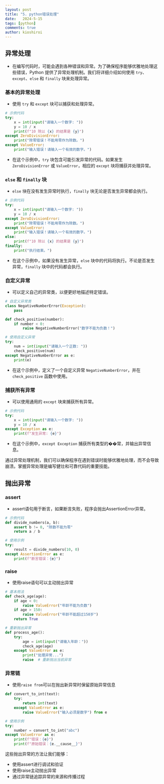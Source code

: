 ```yaml
---
layout: post
title: "5. python错误处理"
date:   2024-5-15
tags: [python]
comments: true
author: kioshiroi
---
```

## 异常处理

* 在编写代码时，可能会遇到各种错误和异常。为了确保程序能够优雅地处理这些错误，Python 提供了异常处理机制。我们将详细介绍如何使用 `try`、`except`、`else` 和 `finally` 块来处理异常。

### 基本的异常处理

* 使用 `try` 和 `except` 块可以捕获和处理异常。

```python
# 示例代码
try:
    x = int(input("请输入一个数字: "))
    y = 10 / x
    print(f"10 除以 {x} 的结果是 {y}")
except ZeroDivisionError:
    print("除零错误！不能用零作为除数。")
except ValueError:
    print("输入错误！请输入一个有效的数字。")
```

* 在这个示例中，`try` 块包含可能引发异常的代码。如果发生 `ZeroDivisionError` 或 `ValueError`，相应的 `except` 块将捕获并处理异常。

### `else` 和 `finally` 块

* `else` 块在没有发生异常时执行，`finally` 块无论是否发生异常都会执行。

```python
# 示例代码
try:
    x = int(input("请输入一个数字: "))
    y = 10 / x
except ZeroDivisionError:
    print("除零错误！不能用零作为除数。")
except ValueError:
    print("输入错误！请输入一个有效的数字。")
else:
    print(f"10 除以 {x} 的结果是 {y}")
finally:
    print("执行结束。")
```

* 在这个示例中，如果没有发生异常，`else` 块中的代码将执行。不论是否发生异常，`finally` 块中的代码都会执行。

### 自定义异常

* 可以定义自己的异常类，以便更好地描述特定错误。

```python
# 自定义异常类
class NegativeNumberError(Exception):
    pass

def check_positive(number):
    if number < 0:
        raise NegativeNumberError("数字不能为负数！")

# 使用自定义异常
try:
    num = int(input("请输入一个正数: "))
    check_positive(num)
except NegativeNumberError as e:
    print(e)
```

* 在这个示例中，定义了一个自定义异常 `NegativeNumberError`，并在 `check_positive` 函数中使用。

### 捕获所有异常

* 可以使用通用的 `except` 块来捕获所有异常。

```python
# 示例代码
try:
    x = int(input("请输入一个数字: "))
    y = 10 / x
except Exception as e:
    print(f"发生异常: {e}")
```

* 在这个示例中，`except Exception` 捕获所有类型的��常，并输出异常信息。

通过异常处理机制，我们可以确保程序在遇到错误时能够优雅地处理，而不会导致崩溃。掌握异常处理是编写健壮和可靠代码的重要技能。

## 抛出异常
### assert

* assert语句用于断言，如果断言失败，程序会抛出AssertionError异常。

```python
# 示例代码
def divide_numbers(a, b):
    assert b != 0, "除数不能为零"
    return a / b

# 使用示例
try:
    result = divide_numbers(10, 0)
except AssertionError as e:
    print(f"断言错误：{e}")
```

### raise

* 使用raise语句可以主动抛出异常

```python
# 基本用法
def check_age(age):
    if age < 0:
        raise ValueError("年龄不能为负数")
    if age > 150:
        raise ValueError("年龄不能超过150岁")
    return True

# 重新抛出异常
def process_age():
    try:
        age = int(input("请输入年龄："))
        check_age(age)
    except ValueError as e:
        print("处理异常...")
        raise  # 重新抛出当前异常
```

### 异常链

* 使用`raise from`可以在抛出新异常时保留原始异常信息

```python
def convert_to_int(text):
    try:
        return int(text)
    except ValueError as e:
        raise ValueError("输入必须是数字") from e

# 使用示例
try:
    number = convert_to_int("abc")
except ValueError as e:
    print(f"错误：{e}")
    print(f"原始错误：{e.__cause__}")
```

这些抛出异常的方法让我们能够：
- 使用assert进行调试和验证
- 使用raise主动抛出异常
- 通过异常链追踪异常的来源和传播过程
